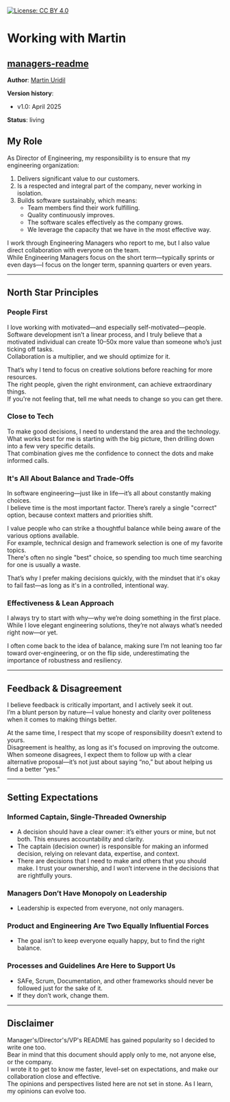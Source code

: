 [![License: CC BY 4.0](https://img.shields.io/badge/License-CC%20BY%204.0-lightgrey.svg)](https://creativecommons.org/licenses/by/4.0/)


# Working with Martin

## [managers-readme](https://github.com/muridil/managers-readme)

**Author**: [Martin Uridil](https://www.linkedin.com/in/muridil/)

**Version history**:
* v1.0: April 2025

**Status**: living


## My Role

As Director of Engineering, my responsibility is to ensure that my engineering organization:

1. Delivers significant value to our customers.
2. Is a respected and integral part of the company, never working in isolation.
3. Builds software sustainably, which means:
    - Team members find their work fulfilling.
    - Quality continuously improves.
    - The software scales effectively as the company grows.
    - We leverage the capacity that we have in the most effective way.

I work through Engineering Managers who report to me, but I also value direct collaboration with everyone on the team.  
While Engineering Managers focus on the short term—typically sprints or even days—I focus on the longer term, spanning quarters or even years.

---

## North Star Principles

### People First

I love working with motivated—and especially self-motivated—people.  
Software development isn’t a linear process, and I truly believe that a motivated individual can create 10–50x more value than someone who’s just ticking off tasks.  
Collaboration is a multiplier, and we should optimize for it.

That’s why I tend to focus on creative solutions before reaching for more resources.  
The right people, given the right environment, can achieve extraordinary things.  
If you're not feeling that, tell me what needs to change so you can get there.

### Close to Tech

To make good decisions, I need to understand the area and the technology.  
What works best for me is starting with the big picture, then drilling down into a few very specific details.  
That combination gives me the confidence to connect the dots and make informed calls.

### It's All About Balance and Trade-Offs

In software engineering—just like in life—it’s all about constantly making choices.  
I believe time is the most important factor. There’s rarely a single "correct" option, because context matters and priorities shift.

I value people who can strike a thoughtful balance while being aware of the various options available.  
For example, technical design and framework selection is one of my favorite topics.  
There's often no single "best" choice, so spending too much time searching for one is usually a waste.

That’s why I prefer making decisions quickly, with the mindset that it's okay to fail fast—as long as it's in a controlled, intentional way.

### Effectiveness & Lean Approach

I always try to start with why—why we’re doing something in the first place.  
While I love elegant engineering solutions, they’re not always what’s needed right now—or yet.

I often come back to the idea of balance, making sure I’m not leaning too far toward over-engineering, or on the flip side, underestimating the importance of robustness and resiliency.

---

## Feedback & Disagreement

I believe feedback is critically important, and I actively seek it out.  
I’m a blunt person by nature—I value honesty and clarity over politeness when it comes to making things better.

At the same time, I respect that my scope of responsibility doesn’t extend to yours.  
Disagreement is healthy, as long as it's focused on improving the outcome.  
When someone disagrees, I expect them to follow up with a clear alternative proposal—it’s not just about saying “no,” but about helping us find a better “yes.”

---

## Setting Expectations

### Informed Captain, Single-Threaded Ownership

- A decision should have a clear owner: it’s either yours or mine, but not both. This ensures accountability and clarity.
- The captain (decision owner) is responsible for making an informed decision, relying on relevant data, expertise, and context.
- There are decisions that I need to make and others that you should make. I trust your ownership, and I won’t intervene in the decisions that are rightfully yours.

### Managers Don’t Have Monopoly on Leadership

- Leadership is expected from everyone, not only managers.

### Product and Engineering Are Two Equally Influential Forces

- The goal isn’t to keep everyone equally happy, but to find the right balance.

### Processes and Guidelines Are Here to Support Us

- SAFe, Scrum, Documentation, and other frameworks should never be followed just for the sake of it.
- If they don’t work, change them.

---

## Disclaimer

Manager's/Director's/VP's README has gained popularity so I decided to write one too.  
Bear in mind that this document should apply only to me, not anyone else, or the company.  
I wrote it to get to know me faster, level-set on expectations, and make our collaboration close and effective.  
The opinions and perspectives listed here are not set in stone. As I learn, my opinions can evolve too.
